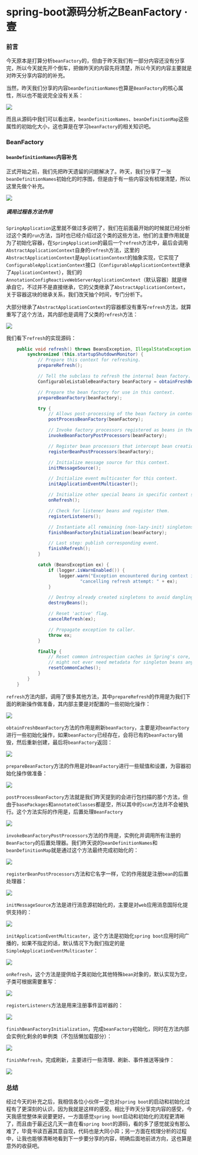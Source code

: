 # spring-boot源码分析之BeanFactory · 壹

### 前言

今天原本是打算分析`beanFactory`的，但由于昨天我们有一部分内容还没有分享完，所以今天就先开个倒车，把做昨天的内容先将清楚，所以今天的内容主要就是对昨天分享内容的的补充。

当然，昨天我们分享的内容`beanDefinitionNames`也算是`BeanFactory`的核心属性，所以也不能说完全没有关系：

![](
https://syske-pic-bed.oss-cn-hangzhou.aliyuncs.com/imgs/20210903201214.png)

而且从源码中我们可以看出来，`beanDefinitionNames`、`beanDefinitionMap`这些属性的初始化大小，这也算是在学习`beanFactory`的相关知识吧。

### BeanFactory

#### `beanDefinitionNames`内容补充

正式开始之前，我们先把昨天遗留的问题解决了。昨天，我们分享了一张`beanDefinitionNames`初始化的时序图，但是由于有一些内容没有梳理清楚，所以这里先做个补充。

![](
https://syske-pic-bed.oss-cn-hangzhou.aliyuncs.com/imgs/%E5%AE%B9%E5%99%A8%E5%88%B7%E6%96%B0%E5%90%AF%E5%8A%A8%E6%97%B6%E5%BA%8F%E5%9B%BE.svg)

##### 调用过程各方法作用

`SpringApplication`这里就不做过多说明了，我们在前面最开始的时候就已经分析过这个类的`run`方法，当时也已经介绍过这个类的这些方法，他们的主要作用就是为了初始化容器，在`SpringApplication`的最后一个`refresh`方法中，最后会调用`AbstractApplicationContext`自身的`refresh`方法，这里的`AbstractApplicationContext`是`ApplicationContext`的抽象实现，它实现了`ConfigurableApplicationContext`接口（`ConfigurableApplicationContext`继承了`ApplicationContext`），我们的`AnnotationConfigReactiveWebServerApplicationContext`（默认容器）就是继承自它，不过并不是直接继承，它的父类继承了`AbstractApplicationContext`，关于容器这块的继承关系，我们改天抽个时间，专门分析下。

大部分继承了`AbstractApplicationContext`的容器都没有重写`refresh`方法，就算重写了这个方法，其内部也是调用了父类的`refresh`方法：

![](
https://syske-pic-bed.oss-cn-hangzhou.aliyuncs.com/imgs/20210903084223.png)

我们看下`refresh`的实现源码：

```java
	public void refresh() throws BeansException, IllegalStateException {
		synchronized (this.startupShutdownMonitor) {
			// Prepare this context for refreshing.
			prepareRefresh();

			// Tell the subclass to refresh the internal bean factory.
			ConfigurableListableBeanFactory beanFactory = obtainFreshBeanFactory();

			// Prepare the bean factory for use in this context.
			prepareBeanFactory(beanFactory);

			try {
				// Allows post-processing of the bean factory in context subclasses.
				postProcessBeanFactory(beanFactory);

				// Invoke factory processors registered as beans in the context.
				invokeBeanFactoryPostProcessors(beanFactory);

				// Register bean processors that intercept bean creation.
				registerBeanPostProcessors(beanFactory);

				// Initialize message source for this context.
				initMessageSource();

				// Initialize event multicaster for this context.
				initApplicationEventMulticaster();

				// Initialize other special beans in specific context subclasses.
				onRefresh();

				// Check for listener beans and register them.
				registerListeners();

				// Instantiate all remaining (non-lazy-init) singletons.
				finishBeanFactoryInitialization(beanFactory);

				// Last step: publish corresponding event.
				finishRefresh();
			}

			catch (BeansException ex) {
				if (logger.isWarnEnabled()) {
					logger.warn("Exception encountered during context initialization - " +
							"cancelling refresh attempt: " + ex);
				}

				// Destroy already created singletons to avoid dangling resources.
				destroyBeans();

				// Reset 'active' flag.
				cancelRefresh(ex);

				// Propagate exception to caller.
				throw ex;
			}

			finally {
				// Reset common introspection caches in Spring's core, since we
				// might not ever need metadata for singleton beans anymore...
				resetCommonCaches();
			}
		}
	}
```

`refresh`方法内部，调用了很多其他方法，其中`prepareRefresh`的作用是为我们下面的刷新操作做准备，其内部主要是对配置的一些初始化操作：

![](
https://syske-pic-bed.oss-cn-hangzhou.aliyuncs.com/imgs/20210903084709.png)

`obtainFreshBeanFactory`方法的作用是刷新`beanFactory`，主要是对`beanFactory`进行一些初始化操作，如果`beanFactory`已经存在，会将已有的`beanFactory`销毁，然后重新创建，最后将`beanFactory`返回：

![](
https://syske-pic-bed.oss-cn-hangzhou.aliyuncs.com/imgs/20210903085118.png)

`prepareBeanFactory`方法的作用是对`BeanFactory`进行一些赋值和设置，为容器初始化操作做准备：

![](
https://syske-pic-bed.oss-cn-hangzhou.aliyuncs.com/imgs/20210903085640.png)

`postProcessBeanFactory`方法就是我们昨天提到的会进行包扫描的那个方法，但由于`basePackages`和`annotatedClasses`都是空，所以其中的`scan`方法并不会被执行。这个方法实际的作用是，后置处理`BeanFactory`

![](
https://syske-pic-bed.oss-cn-hangzhou.aliyuncs.com/imgs/images/20210903125146.png)

`invokeBeanFactoryPostProcessors`方法的作用是，实例化并调用所有注册的`BeanFactory`的后置处理器。我们昨天说的`beanDefinitionNames`和`beanDefinitionMap`就是通过这个方法最终完成初始化的：

![](
https://syske-pic-bed.oss-cn-hangzhou.aliyuncs.com/imgs/images/20210903130342.png)

`registerBeanPostProcessors`方法和它名字一样，它的作用就是注册`bean`的后置处理器：

![](
https://syske-pic-bed.oss-cn-hangzhou.aliyuncs.com/imgs/images/20210903131858.png)

`initMessageSource`方法是进行消息源初始化的，主要是对`web`应用消息国际化提供支持的：

![](
https://syske-pic-bed.oss-cn-hangzhou.aliyuncs.com/imgs/images/20210903132410.png)

`initApplicationEventMulticaster`，这个方法是初始化`spring boot`应用时间广播的，如果不指定的话，默认情况下为我们指定的是`SimpleApplicationEventMulticaster`：

![](
https://syske-pic-bed.oss-cn-hangzhou.aliyuncs.com/imgs/images/20210903132723.png)

`onRefresh`，这个方法是提供给子类初始化其他特殊`bean`对象的，默认实现为空，子类可根据需要重写：

![](
https://syske-pic-bed.oss-cn-hangzhou.aliyuncs.com/imgs/images/20210903132942.png)

`registerListeners`方法是用来注册事件监听器的：

![](
https://syske-pic-bed.oss-cn-hangzhou.aliyuncs.com/imgs/images/20210903133324.png)

`finishBeanFactoryInitialization`，完成`beanFactory`初始化，同时在方法内部会实例化剩余的单例类（不包括懒加载部分）：

![](
https://syske-pic-bed.oss-cn-hangzhou.aliyuncs.com/imgs/images/20210903134535.png)

`finishRefresh`，完成刷新，主要进行一些清理、刷新、事件推送等操作：

![](
https://syske-pic-bed.oss-cn-hangzhou.aliyuncs.com/imgs/images/20210903134722.png)

### 总结

经过今天的补充之后，我相信各位小伙伴一定也对`spring boot`的启动和初始化过程有了更深刻的认识，因为我就是这样的感受。相比于昨天分享完内容的感受，今天我感觉整体来说要更好。一方面感觉`spring boot`启动和初始化的流程更清晰了，而且由于最近这几天一直在看`spring boot`的源码，看的多了感觉就没有那么难了，毕竟书读百遍其意自现，代码也是大同小异；另一方面在梳理分析的过程中，让我也能够清晰地看到下一步要分享的内容，明确后面地前进方向，这也算是意外的收获吧。